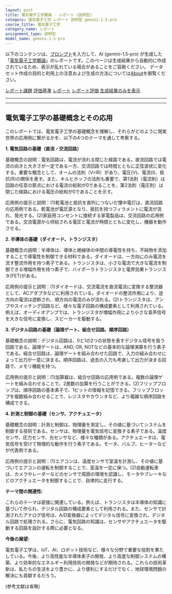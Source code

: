 ```yaml
---
layout: post
title: 電気電子工学概論 - レポート (説明型)
category: 電気電子工学 レポート 説明型 gemini-1.5-pro
course_title: 電気電子工学
category_name: レポート
assignment_type: 説明型
model_name: gemini-1.5-pro
---
```


以下のコンテンツは、[プロンプト](https://github.com/takedatoshiyuki/synthetic_assignments/tree/main/generated/電気電子工学/gemini-1.5-pro/prompt_レポート-説明型.md)を入力して、AI (gemini-1.5-pro) が生成した「[電気電子工学概論](/contents/電気電子工学/)」のレポートです。このページは生成結果から自動的に作成されているため、表示が乱れている場合があることをご容赦ください。
データセット作成の目的と利用上の注意および生成の方法については[About](/About)を御覧ください。

[レポート課題](../レポート課題-説明型)
[評価基準](../評価基準-説明型)
[レポート](../レポート-説明型)
[レポート評価](../レポート評価-説明型)
[生成結果のみを表示](https://github.com/takedatoshiyuki/synthetic_assignments/tree/main/generated/電気電子工学/gemini-1.5-pro/レポート-説明型.md)
  

***
***
  
## 電気電子工学の基礎概念とその応用

このレポートでは、電気電子工学の基礎概念を理解し、それらがどのように現実世界の応用例に繋がるかを、以下の4つのテーマを通して考察する。

**1. 電気回路の基礎（直流・交流回路）**

基礎概念の説明：電気回路は、電流が流れる閉じた経路である。直流回路では電流の向きと大きさが一定である一方、交流回路では時間とともに正弦波状に変化する。重要な概念として、オームの法則（V=IR）があり、電圧(V)、電流(I)、抵抗(R)の関係を表す。また、キルヒホッフの法則も重要で、第1法則（電流則）は回路の任意の節点における電流の総和が0であることを、第2法則（電圧則）は閉じた経路における電圧の総和が0であることを示す。

応用例の提示と説明：(1)乾電池と抵抗を直列につないだ懐中電灯は、直流回路の応用例である。乾電池が電圧源となり、抵抗を持つフィラメントに電流が流れ、発光する。(2)家庭用コンセントに接続する家電製品は、交流回路の応用例である。交流電源から供給される電圧と電流が時間とともに変化し、機器を動作させる。

**2. 半導体の基礎（ダイオード、トランジスタ）**

基礎概念の説明：半導体は、導体と絶縁体の中間の導電性を持ち、不純物を添加することで導電性を制御できる材料である。ダイオードは、一方向にのみ電流を流す整流作用を持つ素子である。トランジスタは、小さな電流で大きな電流を制御できる増幅作用を持つ素子で、バイポーラトランジスタと電界効果トランジスタ(FET)がある。

応用例の提示と説明：(1)ダイオードは、交流電流を直流電流に変換する整流器として、ACアダプタなどに利用されている。ダイオードの整流作用により、逆方向の電流は遮断され、順方向の電流のみが流れる。(2)トランジスタは、アンプやスイッチング回路など、様々な電子回路の構成要素として利用されている。例えば、オーディオアンプでは、トランジスタが増幅作用により小さな音声信号を大きな信号に変換し、スピーカーを駆動する。

**3. デジタル回路の基礎（論理ゲート、組合せ回路、順序回路）**

基礎概念の説明：デジタル回路は、0と1の2つの状態を表すデジタル信号を扱う回路である。論理ゲートは、AND, OR, NOTなどの基本的な論理演算を行う素子である。組合せ回路は、論理ゲートを組み合わせた回路で、入力の組み合わせによって出力が一意に決まる。順序回路は、過去の入力も考慮して出力が決まる回路で、メモリ機能を持つ。

応用例の提示と説明：(1)加算器は、組合せ回路の応用例である。複数の論理ゲートを組み合わせることで、2進数の加算を行うことができる。(2)フリップフロップは、順序回路の基本素子で、1ビットの情報を記憶できる。フリップフロップを複数組み合わせることで、レジスタやカウンタなど、より複雑な順序回路を構成できる。

**4. 計測と制御の基礎（センサ、アクチュエータ）**

基礎概念の説明：計測と制御は、物理量を測定し、その値に基づいてシステムを制御する技術である。センサは、物理量を電気信号に変換する素子である。温度センサ、圧力センサ、光センサなど、様々な種類がある。アクチュエータは、電気信号を受けて物理的な動作を行う素子である。モータ、バルブ、ヒーターなどが代表例である。

応用例の提示と説明：(1)エアコンは、温度センサで室温を計測し、その値に基づいてエアコンの運転を制御することで、室温を一定に保つ。(2)自動運転車は、カメラやレーダーなどのセンサで周囲の環境を認識し、モータやブレーキなどのアクチュエータを制御することで、自律的に走行する。


**テーマ間の関連性:**

これらのテーマは密接に関連している。例えば、トランジスタは半導体の知識に基づいて作られ、デジタル回路の構成要素として利用される。また、センサで計測されたアナログ信号は、A/D変換器によってデジタル信号に変換され、デジタル回路で処理される。さらに、電気回路の知識は、センサやアクチュエータを駆動する回路を設計する際に必要となる。

**今後の展望:**

電気電子工学は、IoT、AI、ロボット技術など、様々な分野で重要な役割を果たしている。今後、より高性能な半導体素子の開発、より高度な制御システムの構築、より効率的なエネルギー利用技術の開発などが期待される。これらの技術革新は、私たちの生活をより豊かに、より便利にするだけでなく、地球環境問題の解決にも貢献するだろう。


(参考文献は省略)
